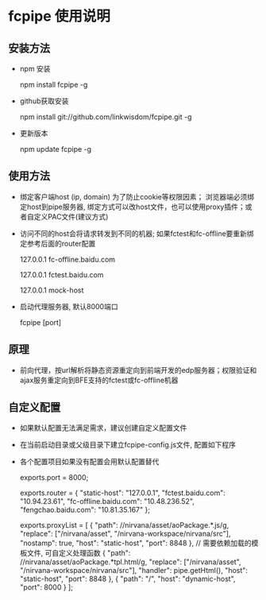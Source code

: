 
# fcpipe 使用说明

## 安装方法
 * npm 安装

    npm install fcpipe -g

 * github获取安装

    npm install git://github.com/linkwisdom/fcpipe.git -g

 * 更新版本

   npm update fcpipe -g

## 使用方法
 * 绑定客户端host (ip, domain) 为了防止cookie等权限因素；
 浏览器端必须绑定host到pipe服务器, 绑定方式可以改host文件，也可以使用proxy插件；或者自定义PAC文件(建议方式)
 * 访问不同的host会将请求转发到不同的机器; 如果fctest和fc-offline要重新绑定参考后面的router配置

    127.0.0.1 fc-offline.baidu.com

    127.0.0.1 fctest.baidu.com

    127.0.0.1 mock-host

 * 启动代理服务器, 默认8000端口

    fcpipe [port]

 
 ## 原理

* 前向代理，按url解析将静态资源重定向到前端开发的edp服务器；权限验证和ajax服务重定向到BFE支持的fctest或fc-offline机器

## 自定义配置
- 如果默认配置无法满足需求，建议创建自定义配置文件
- 在当前启动目录或父级目录下建立fcpipe-config.js文件, 配置如下程序
- 各个配置项目如果没有配置会用默认配置替代

    exports.port = 8000;

    exports.router = {
        "static-host": "127.0.0.1",
        "fctest.baidu.com": "10.94.23.61",
        "fc-offline.baidu.com": "10.48.236.52",
        "fengchao.baidu.com": "10.81.35.167"
    };

    exports.proxyList = [
        {
            "path": /\/nirvana\/asset\/aoPackage.*\.js/g,
            "replace": ["/nirvana/asset", "/nirvana-workspace/nirvana/src"],
            "nostamp": true,
            "host": "static-host",
            "port": 8848
        },
        // 需要依赖加载的模板文件, 可自定义处理函数
        {
            "path": /\/nirvana\/asset\/aoPackage.*tpl\.html/g,
            "replace": ["/nirvana/asset", "/nirvana-workspace/nirvana/src"],
            "handler": pipe.getHtml(),
            "host": "static-host",
            "port": 8848
        },
        {
            "path": "/",
            "host": "dynamic-host",
            "port": 8000
        }
    ];